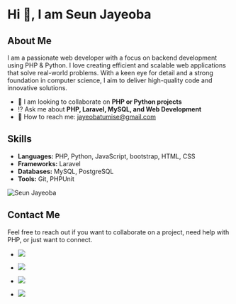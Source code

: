 # Hi 👋, I am Seun Jayeoba

## About Me

I am a passionate web developer with a focus on backend development using PHP & Python. I love creating efficient and scalable web applications that solve real-world problems. With a keen eye for detail and a strong foundation in computer science, I aim to deliver high-quality code and innovative solutions.


- 🔗 I am looking to collaborate on **PHP or Python projects**
- ⁉ Ask me about **PHP, Laravel, MySQL, and Web Development**
- 📩 How to reach me: [jayeobatumise@gmail.com](mailto:jayeobatumise@gmail.com)

## Skills

- **Languages:** PHP, Python, JavaScript, bootstrap, HTML, CSS
- **Frameworks:** Laravel
- **Databases:** MySQL, PostgreSQL
- **Tools:** Git, PHPUnit

![Seun Jayeoba](https://github-readme-stats.vercel.app/api?username=SeunScript&show_icons=true&theme=cobalt&hide_title=true)

## Contact Me

Feel free to reach out if you want to collaborate on a project, need help with PHP, or just want to connect.


- [![](https://img.shields.io/badge/Linkedin-Connect-blue)](https://www.linkedin.com/in/jayeoba-tunmise-59328b182)

- [![](https://img.shields.io/badge/Twitter-Connect-blue)](https://twitter.com/kingforce_it)

- [![](https://img.shields.io/badge/Instagram-Connect-blue)](https://www.instagram.com/jaiyeobatunmise?igsh=MXdyYzdhMGN3a2Z2eQ%3D%3D&utm_source=qr)

- [![](https://img.shields.io/badge/Email-Connect-blue)](mailto:jayeobatumise@gmail.com)






